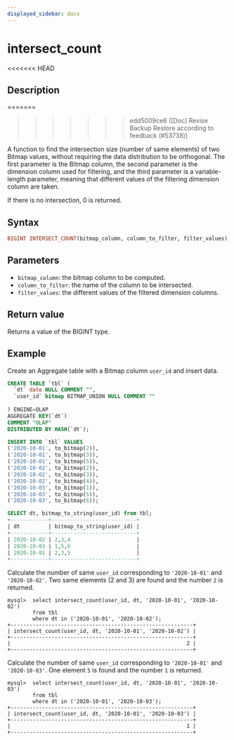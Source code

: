 ```yaml
---
displayed_sidebar: docs
---
```


# intersect_count

<<<<<<< HEAD
## Description
=======

>>>>>>> edd5009ce6 ([Doc] Revise Backup Restore according to feedback (#53738))

A function to find the intersection size (number of same elements) of two Bitmap values, without requiring the data distribution to be orthogonal. The first parameter is the Bitmap column, the second parameter is the dimension column used for filtering, and the third parameter is a variable-length parameter, meaning that different values of the filtering dimension column are taken.

If there is no intersection, 0 is returned.

## Syntax

```Haskell
BIGINT INTERSECT_COUNT(bitmap_column, column_to_filter, filter_values)
```

## Parameters

- `bitmap_column`: the bitmap column to be computed.
- `column_to_filter`: the name of the column to be intersected.
- `filter_values`: the different values of the filtered dimension columns.

## Return value

Returns a value of the BIGINT type.

## Example

Create an Aggregate table with a Bitmap column `user_id` and insert data.

```SQL
CREATE TABLE `tbl` (
  `dt` date NULL COMMENT "",
  `user_id` bitmap BITMAP_UNION NULL COMMENT ""
  
) ENGINE=OLAP
AGGREGATE KEY(`dt`)
COMMENT "OLAP"
DISTRIBUTED BY HASH(`dt`);

INSERT INTO `tbl` VALUES
('2020-10-01', to_bitmap(2)),
('2020-10-01', to_bitmap(3)),
('2020-10-01', to_bitmap(5)),
('2020-10-02', to_bitmap(2)),
('2020-10-02', to_bitmap(3)),
('2020-10-02', to_bitmap(4)),
('2020-10-03', to_bitmap(1)),
('2020-10-03', to_bitmap(5)),
('2020-10-03', to_bitmap(6));

SELECT dt, bitmap_to_string(user_id) from tbl;
+------------+---------------------------+
| dt         | bitmap_to_string(user_id) |
+------------+---------------------------+
| 2020-10-02 | 2,3,4                     |
| 2020-10-03 | 1,5,6                     |
| 2020-10-01 | 2,3,5                     |
+------------+---------------------------+
```

Calculate the number of same `user_id` corresponding to `'2020-10-01'` and `'2020-10-02'`. Two same elements (2 and 3) are found and the number `2` is returned.

```plaintext
mysql>  select intersect_count(user_id, dt, '2020-10-01', '2020-10-02')
        from tbl
        where dt in ('2020-10-01', '2020-10-02');
+----------------------------------------------------------+
| intersect_count(user_id, dt, '2020-10-01', '2020-10-02') |
+----------------------------------------------------------+
|                                                        2 |
+----------------------------------------------------------+
```

Calculate the number of same `user_id` corresponding to `'2020-10-01'` and `'2020-10-03'`. One element `5` is found and the number `1` is returned.

```plaintext
mysql>  select intersect_count(user_id, dt, '2020-10-01', '2020-10-03')
        from tbl
        where dt in ('2020-10-01', '2020-10-03');
+----------------------------------------------------------+
| intersect_count(user_id, dt, '2020-10-01', '2020-10-03') |
+----------------------------------------------------------+
|                                                        1 |
+----------------------------------------------------------+
```
